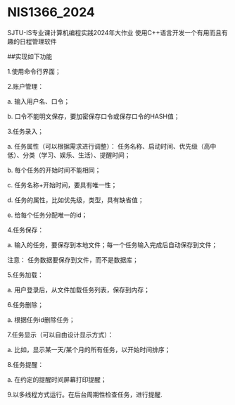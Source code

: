 # NIS1366_2024
SJTU-IS专业课计算机编程实践2024年大作业
使用C++语言开发一个有用而且有趣的日程管理软件


##实现如下功能

1.使用命令行界面；

2.账户管理：

a. 输入用户名、口令；

b. 口令不能明文保存，要加密保存口令或保存口令的HASH值；

3.任务录入；

a. 任务属性（可以根据需求进行调整）： 任务名称、启动时间、优先级（高中低）、分类（学习、娱乐、生活）、提醒时间；

b. 每个任务的开始时间不能相同；

c. 任务名称+开始时间，要具有唯一性；

d. 任务的属性，比如优先级，类型，具有缺省值；

e. 给每个任务分配唯一的id；

4.任务保存：

a. 输入的任务，要保存到本地文件；每一个任务输入完成后自动保存到文件；

注意： 任务数据要保存到文件，而不是数据库；

5.任务加载：

a. 用户登录后，从文件加载任务列表，保存到内存；

6.任务删除；

a. 根据任务id删除任务；

7.任务显示（可以自由设计显示方式）：

a. 比如，显示某一天/某个月的所有任务，以开始时间排序；

8.任务提醒：

a. 在约定的提醒时间屏幕打印提醒；

9.以多线程方式运行。在后台周期性检查任务，进行提醒.
